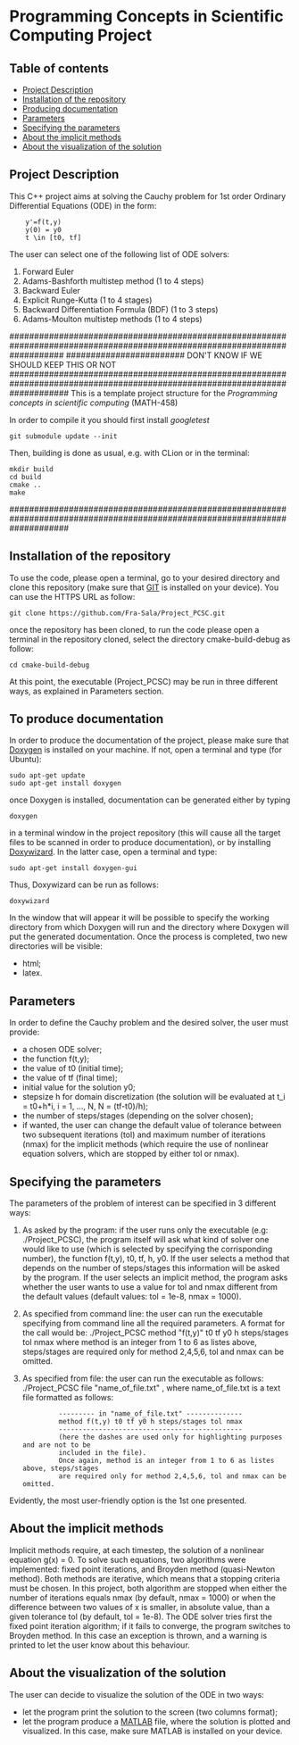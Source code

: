 # Programming Concepts in Scientific Computing Project
## Table of contents
* [Project Description](#Description)
* [Installation of the repository](#Installation)
* [Producing documentation](#Documentation)
* [Parameters](#Parameters)
* [Specifying the parameters](#ParametersSpecification)
* [About the implicit methods](#Implicit)
* [About the visualization of the solution](#Visualization)

## Project Description
This C++ project aims at solving the Cauchy problem for 1st order Ordinary Differential Equations (ODE) in the form:

		y'=f(t,y)
		y(0) = y0
		t \in [t0, tf]

The user can select one of the following list of ODE solvers:

1) Forward Euler
2) Adams-Bashforth multistep method (1 to 4 steps)
3) Backward Euler
4) Explicit Runge-Kutta             (1 to 4 stages)
5) Backward Differentiation Formula (BDF) (1 to 3 steps)
6) Adams-Moulton multistep methods  (1 to 4 steps)

###########################################################################################################################
######################## DON'T KNOW IF WE SHOULD KEEP THIS OR NOT 
############################################################################################################################
This is a template project structure for the *Programming concepts in scientific computing* (MATH-458)

In order to compile it you should first install *googletest*

```
git submodule update --init 
```

Then, building is done as usual, e.g. with CLion or in the terminal:

```
mkdir build
cd build
cmake ..
make
```
############################################################################################################################


## Installation of the repository
To use the code, please open a terminal, go to your desired directory and clone this repository (make sure that [GIT](https://git-scm.com/) is installed on your device). You can use the HTTPS URL as follow: 
```
git clone https://github.com/Fra-Sala/Project_PCSC.git
```
once the repository has been cloned, to run the code please open a terminal in the repository cloned, select the directory cmake-build-debug as follow:
```
cd cmake-build-debug
```
At this point, the executable (Project_PCSC) may be run in three different ways, as explained in Parameters section.


## To produce documentation 
In order to produce the documentation of the project, please make sure that [Doxygen](https://www.doxygen.nl/) is installed on your machine. If not, open a terminal and type (for Ubuntu):
```
sudo apt-get update
sudo apt-get install doxygen
```
once Doxygen is installed, documentation can be generated either by typing
```
doxygen
```
in a terminal window in the project repository (this will cause all the target files to be scanned in order to produce documentation), or by installing [Doxywizard](https://doxygen.nl/manual/doxywizard_usage.html). In the latter case, open a terminal and type:
```
sudo apt-get install doxygen-gui
```
Thus, Doxywizard can be run as follows:
```
doxywizard
```
In the window that will appear it will be possible to specify the working directory from which Doxygen will run and the directory where Doxygen will put the generated documentation. Once the process is completed, two new directories will be visible:

* html;
* latex.

  
## Parameters
In order to define the Cauchy problem and the desired solver, the user must provide:

* a chosen ODE solver;
* the function f(t,y);
* the value of t0 (initial time);
* the value of tf (final time);
* initial value for the solution y0;
* stepsize h for domain discretization (the solution will be evaluated at t_i = t0+h*i, i = 1, ..., N, N = (tf-t0)/h);
* the number of steps/stages (depending on the solver chosen);
* if wanted, the user can change the default value of tolerance between two subsequent iterations (tol) and maximum number of iterations (nmax) for the implicit methods (which require the use of nonlinear equation solvers, which are stopped by either tol or nmax).
	
	
## Specifying the parameters
The parameters of the problem of interest can be specified in 3 different ways:

1) As asked by the program: if the user runs only the executable (e.g: ./Project_PCSC), the program itself will ask 
		            what kind of solver one would like to use (which is selected by specifying the corrisponding number),
		            the function f(t,y), t0, tf, h, y0. If the user selects a method that depends on the number of steps/stages
		            this information will be asked by the program. If the user selects an implicit method, the program asks whether 
		            the user wants to use a value for tol and nmax different from the default values (default values: tol = 1e-8, nmax = 1000).

2) As specified from command line: the user can run the executable specifying from command line all the required parameters. A format for the call would be:
				   ./Project_PCSC method "f(t,y)" t0 tf y0 h steps/stages tol nmax
				   where method is an integer from 1 to 6 as listes above, steps/stages are required only for method 2,4,5,6, tol and nmax can be omitted.
				   
3) As specified from file: the user can run the executable as follows:
				./Project_PCSC file "name_of_file.txt" , where name_of_file.txt is a text file formatted as follows:
				
				--------- in "name_of_file.txt" --------------
				method f(t,y) t0 tf y0 h steps/stages tol nmax
				----------------------------------------------
				(here the dashes are used only for highlighting purposes and are not to be 
				included in the file).
				Once again, method is an integer from 1 to 6 as listes above, steps/stages 
				are required only for method 2,4,5,6, tol and nmax can be omitted.

Evidently, the most user-friendly option is the 1st one presented.


## About the implicit methods
Implicit methods require, at each timestep, the solution of a nonlinear equation g(x) = 0. 
To solve such equations, two algorithms were implemented: fixed point iterations, and Broyden method (quasi-Newton method).
Both methods are iterative, which means that a stopping criteria must be chosen. In this project, both algorithm are stopped when either the number of iterations equals nmax (by default, nmax = 1000) or when the difference between two values of x is smaller, in absolute value, than a given tolerance tol (by default, tol = 1e-8). The ODE solver tries first the fixed point iteration algorithm; if it fails to converge, the program switches to Broyden method. In this case an exception is thrown, and a warning is printed to let the user know about this behaviour.


## About the visualization of the solution
The user can decide to visualize the solution of the ODE in two ways:

* let the program print the solution to the screen (two columns format);
* let the program produce a [MATLAB](https://www.mathworks.com/products/matlab.html) file, where the solution is plotted and visualized. In this case, make sure MATLAB is installed on your device.


















